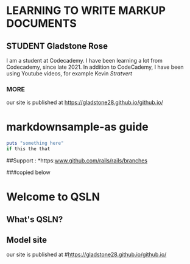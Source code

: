 # LEARNING TO WRITE MARKUP DOCUMENTS
## STUDENT Gladstone Rose
I am a student at Codecademy. I have been learning a lot from Codecademy, since late 2021.
In addition to CodeCademy, I have been using Youtube videos, for example Kevin *Stratvert*


### MORE
our site is published at https://gladstone28.github.io/github.io/

markdownsample-as guide
=================

```ruby
puts "something here"
if this the that
```

##Support
:
*https:www.github.com/rails/rails/branches

###copied below
# Welcome to QSLN

## What's QSLN?

## Model site

our site is published at
#https://gladstone28.github.io/github.io/


